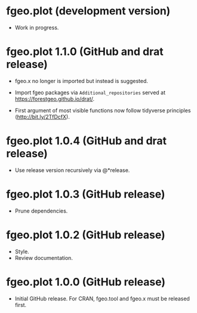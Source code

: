 # fgeo.plot (development version)

* Work in progress.

# fgeo.plot 1.1.0 (GitHub and drat release)

* fgeo.x no longer is imported but instead is suggested.

* Import fgeo packages via `Additional_repositories` served at <https://forestgeo.github.io/drat/>.

* First argument of most visible functions now follow tidyverse principles (<http://bit.ly/2TfDcfX>).

# fgeo.plot 1.0.4 (GitHub and drat release)

* Use release version recursively via @*release.

# fgeo.plot 1.0.3 (GitHub release)

* Prune dependencies.

# fgeo.plot 1.0.2 (GitHub release)

* Style.
* Review documentation.

# fgeo.plot 1.0.0 (GitHub release)

* Initial GitHub release. For CRAN, fgeo.tool and fgeo.x must be released first.

